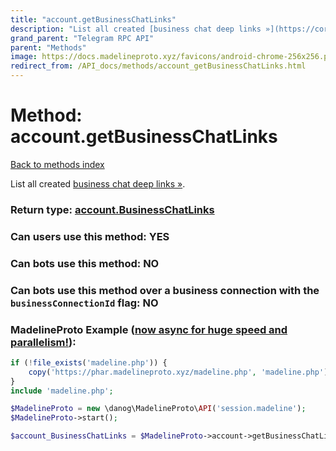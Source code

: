 ```yaml
---
title: "account.getBusinessChatLinks"
description: "List all created [business chat deep links »](https://core.telegram.org/api/business#business-chat-links)."
grand_parent: "Telegram RPC API"
parent: "Methods"
image: https://docs.madelineproto.xyz/favicons/android-chrome-256x256.png
redirect_from: /API_docs/methods/account_getBusinessChatLinks.html
---
```

# Method: account.getBusinessChatLinks
[Back to methods index](index.html)



List all created [business chat deep links »](https://core.telegram.org/api/business#business-chat-links).



### Return type: [account.BusinessChatLinks](/API_docs/types/account.BusinessChatLinks.html)

### Can users use this method: **YES**


### Can bots use this method: **NO**


### Can bots use this method over a business connection with the `businessConnectionId` flag: **NO**


### MadelineProto Example ([now async for huge speed and parallelism!](https://docs.madelineproto.xyz/docs/ASYNC.html)):


```php
if (!file_exists('madeline.php')) {
    copy('https://phar.madelineproto.xyz/madeline.php', 'madeline.php');
}
include 'madeline.php';

$MadelineProto = new \danog\MadelineProto\API('session.madeline');
$MadelineProto->start();

$account_BusinessChatLinks = $MadelineProto->account->getBusinessChatLinks();
```

